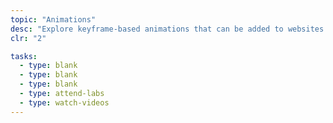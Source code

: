 ```yaml
---
topic: "Animations"
desc: "Explore keyframe-based animations that can be added to websites for that extra oomph."
clr: "2"

tasks:
  - type: blank
  - type: blank
  - type: blank
  - type: attend-labs
  - type: watch-videos
---
```

